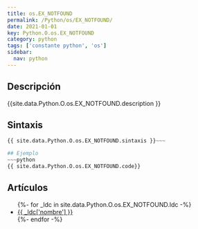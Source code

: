 ```yaml
---
title: os.EX_NOTFOUND
permalink: /Python/os/EX_NOTFOUND/
date: 2021-01-01
key: Python.O.os.EX_NOTFOUND
category: python
tags: ['constante python', 'os']
sidebar: 
  nav: python
---
```


## Descripción
{{site.data.Python.O.os.EX_NOTFOUND.description }}

## Sintaxis
~~~python
{{ site.data.Python.O.os.EX_NOTFOUND.sintaxis }}~~~

## Ejemplo
~~~python
{{ site.data.Python.O.os.EX_NOTFOUND.code}}
~~~

## Artículos
<ul>
{%- for _ldc in site.data.Python.O.os.EX_NOTFOUND.ldc -%}
   <li>
       <a href="{{_ldc['url'] }}">{{ _ldc['nombre'] }}</a>
   </li>
{%- endfor -%}
</ul>
